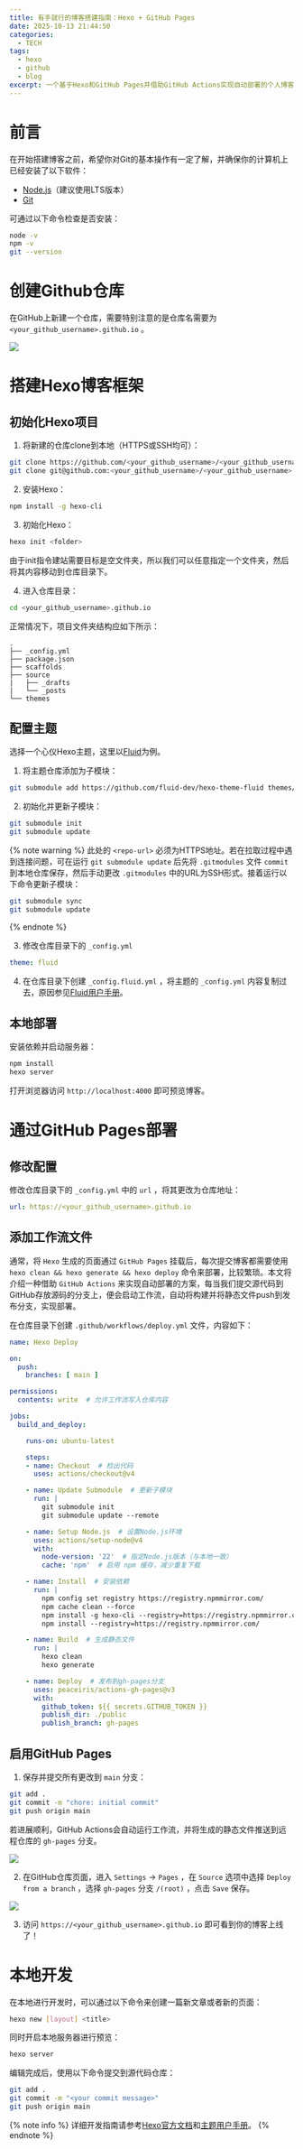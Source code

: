 ```yaml
---
title: 有手就行的博客搭建指南：Hexo + GitHub Pages
date: 2025-10-13 21:44:50
categories:
  - TECH
tags:
  - hexo
  - github
  - blog
excerpt: 一个基于Hexo和GitHub Pages并借助GitHub Actions实现自动部署的个人博客搭建方案。
---
```


# 前言

在开始搭建博客之前，希望你对Git的基本操作有一定了解，并确保你的计算机上已经安装了以下软件：

- [Node.js](https://nodejs.org/)（建议使用LTS版本）
- [Git](https://git-scm.com/)

可通过以下命令检查是否安装：

```bash
node -v
npm -v
git --version
```

# 创建Github仓库

在GitHub上新建一个仓库，需要特别注意的是仓库名需要为 `<your_github_username>.github.io` 。

![](/img/create-repo.png)

# 搭建Hexo博客框架

## 初始化Hexo项目

1. 将新建的仓库clone到本地（HTTPS或SSH均可）：

```bash
git clone https://github.com/<your_github_username>/<your_github_username>.github.io.git
git clone git@github.com:<your_github_username>/<your_github_username>.github.io.git
```

2. 安装Hexo：
```bash
npm install -g hexo-cli
```

3. 初始化Hexo：
```bash
hexo init <folder>
```
由于init指令建站需要目标是空文件夹，所以我们可以任意指定一个文件夹，然后将其内容移动到仓库目录下。

4. 进入仓库目录：
```bash
cd <your_github_username>.github.io
```
正常情况下，项目文件夹结构应如下所示：
```
.
├── _config.yml
├── package.json
├── scaffolds
├── source
|   ├── _drafts
|   └── _posts
└── themes
```
## 配置主题

选择一个心仪Hexo主题，这里以[Fluid](https://github.com/fluid-dev/hexo-theme-fluid)为例。

1. 将主题仓库添加为子模块：
```bash
git submodule add https://github.com/fluid-dev/hexo-theme-fluid themes/fluid
```

2. 初始化并更新子模块：
```bash
git submodule init
git submodule update
```
{% note warning %}
此处的 `<repo-url>` 必须为HTTPS地址。若在拉取过程中遇到连接问题，可在运行 `git submodule update` 后先将 `.gitmodules` 文件 `commit` 到本地仓库保存，然后手动更改 `.gitmodules` 中的URL为SSH形式。接着运行以下命令更新子模块：
```bash
git submodule sync
git submodule update
```
{% endnote %}

3. 修改仓库目录下的 `_config.yml`
```yaml
theme: fluid
```
4. 在仓库目录下创建 `_config.fluid.yml` ，将主题的 `_config.yml` 内容复制过去，原因参见[Fluid用户手册](https://hexo.fluid-dev.com/docs/guide/#%E8%A6%86%E7%9B%96%E9%85%8D%E7%BD%AE)。

## 本地部署

安装依赖并启动服务器：
```bash
npm install
hexo server
```
打开浏览器访问 `http://localhost:4000` 即可预览博客。

# 通过GitHub Pages部署

## 修改配置

修改仓库目录下的 `_config.yml` 中的 `url` ，将其更改为仓库地址：
```yaml
url: https://<your_github_username>.github.io
```

## 添加工作流文件

通常，将 `Hexo` 生成的页面通过 `GitHub Pages` 挂载后，每次提交博客都需要使用 `hexo clean && hexo generate && hexo deploy` 命令来部署，比较繁琐。本文将介绍一种借助 `GitHub Actions` 来实现自动部署的方案，每当我们提交源代码到GitHub存放源码的分支上，便会启动工作流，自动将构建并将静态文件push到发布分支，实现部署。

在仓库目录下创建 `.github/workflows/deploy.yml` 文件，内容如下：
```yaml
name: Hexo Deploy

on:
  push:
    branches: [ main ]

permissions:
  contents: write  # 允许工作流写入仓库内容

jobs:
  build_and_deploy:

    runs-on: ubuntu-latest

    steps:
    - name: Checkout  # 检出代码
      uses: actions/checkout@v4

    - name: Update Submodule  # 更新子模块
      run: |
        git submodule init
        git submodule update --remote

    - name: Setup Node.js  # 设置Node.js环境
      uses: actions/setup-node@v4
      with:
        node-version: '22'  # 指定Node.js版本（与本地一致）
        cache: 'npm'  # 启用 npm 缓存，减少重复下载

    - name: Install  # 安装依赖
      run: |
        npm config set registry https://registry.npmmirror.com/
        npm cache clean --force
        npm install -g hexo-cli --registry=https://registry.npmmirror.com/
        npm install --registry=https://registry.npmmirror.com/

    - name: Build  # 生成静态文件
      run: |
        hexo clean
        hexo generate

    - name: Deploy  # 发布到gh-pages分支
      uses: peaceiris/actions-gh-pages@v3
      with:
        github_token: ${{ secrets.GITHUB_TOKEN }}
        publish_dir: ./public
        publish_branch: gh-pages
```

## 启用GitHub Pages

1. 保存并提交所有更改到 `main` 分支：
```bash
git add .
git commit -m "chore: initial commit"
git push origin main
```
若进展顺利，GitHub Actions会自动运行工作流，并将生成的静态文件推送到远程仓库的 `gh-pages` 分支。

![](/img/deploy-success.png)

2. 在GitHub仓库页面，进入 `Settings` -> `Pages` ，在 `Source` 选项中选择 `Deploy from a branch` ，选择 `gh-pages` 分支 `/(root)` ，点击 `Save` 保存。

![](/img/github-pages.png)

3. 访问 `https://<your_github_username>.github.io` 即可看到你的博客上线了！

# 本地开发

在本地进行开发时，可以通过以下命令来创建一篇新文章或者新的页面：
```bash
hexo new [layout] <title>
```
同时开启本地服务器进行预览：
```bash
hexo server
```
编辑完成后，使用以下命令提交到源代码仓库：
```bash
git add .
git commit -m "<your commit message>"
git push origin main
```
{% note info %}
详细开发指南请参考[Hexo官方文档](https://hexo.io/zh-cn/docs/)和[主题用户手册](https://hexo.fluid-dev.com/docs/guide/)。
{% endnote %}